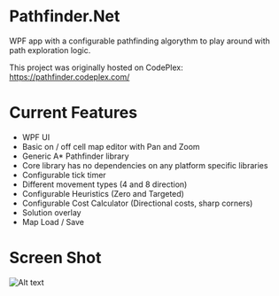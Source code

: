 # Pathfinder.Net
WPF app with a configurable pathfinding algorythm to play around with path exploration logic.

This project was originally hosted on CodePlex: https://pathfinder.codeplex.com/

# Current Features
* WPF UI
* Basic on / off cell map editor with Pan and Zoom
* Generic A* Pathfinder library
* Core library has no dependencies on any platform specific libraries
* Configurable tick timer
* Different movement types (4 and 8 direction)
* Configurable Heuristics (Zero and Targeted)
* Configurable Cost Calculator (Directional costs, sharp corners)
* Solution overlay
* Map Load / Save

# Screen Shot
![Alt text](http://www.tristan-rhodes.co.uk/image.axd?picture=Pathfinder_Latest_thumb_1.jpg)
